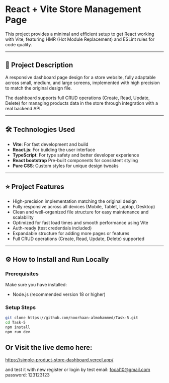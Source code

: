 # React + Vite Store Management Page

This project provides a minimal and efficient setup to get React working with Vite, featuring HMR (Hot Module Replacement) and ESLint rules for code quality.

---

## 📱 Project Description

A responsive dashboard page design for a store website, fully adaptable across small, medium, and large screens, implemented with high precision to match the original design file.

The dashboard supports full CRUD operations (Create, Read, Update, Delete) for managing products data in the store through integration with a real backend API.

---

## 🛠 Technologies Used

- **Vite**: For fast development and build  
- **React.js**: For building the user interface  
- **TypeScript**: For type safety and better developer experience  
- **React bootstrap** Pre-built components for consistent styling
- **Pure CSS**: Custom styles for unique design tweaks  

---

## ⭐ Project Features

- High-precision implementation matching the original design  
- Fully responsive across all devices (Mobile, Tablet, Laptop, Desktop)  
- Clean and well-organized file structure for easy maintenance and scalability  
- Optimized for fast load times and smooth performance using Vite  
- Auth-ready (test credentials included)
- Expandable structure for adding more pages or features
- Full CRUD operations (Create, Read, Update, Delete) supported 

---

## ⚙️ How to Install and Run Locally

### Prerequisites

Make sure you have installed:

- Node.js (recommended version 18 or higher)

### Setup Steps

```bash
git clone https://github.com/noorhaan-almohammed/Task-5.git
cd Task-5
npm install
npm run dev
```

## Or Visit the live demo here:
https://simple-product-store-dashboard.vercel.app/

and test it with new register or login by test email: focal10@gmail.com password: 123123123